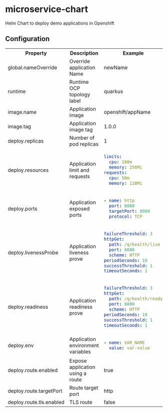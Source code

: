 # microservice-chart

Helm Chart to deploy demo applications in Openshift

## Configuration

<table>
<tr><th>Property</th><th>Description</th><th>Example</th></tr>
<tr><td>global.nameOverride</td><td>Override application Name</td><td>newName</td></tr>
<tr><td>runtime</td><td>Runtime OCP topology label</td><td>quarkus</td></tr>
<tr><td>image.name</td><td>Application image</td><td>openshift/appName</td></tr>
<tr><td>image.tag</td><td>Application image tag</td><td>1.0.0</td></tr>
<tr><td>deploy.replicas</td><td>Number of pod replicas</td><td>1</td></tr>
<tr><td>deploy.resources</td><td>Application limit and requests</td><td>

```yaml
limits:
  cpu: 100m
  memory: 256Mi
requests:
  cpu: 50m
  memory: 128Mi
```
</td></tr>
<tr><td>deploy.ports</td><td>Application exposed ports</td><td>

```yaml
- name: http
  port: 8080
  targetPort: 8080
  protocol: TCP
```
</td></tr>
<tr><td>deploy.livenessProbe</td><td>Application liveness prove</td><td>

```yaml
failureThreshold: 3
httpGet:
  path: /q/health/live
  port: 8080
  scheme: HTTP
periodSeconds: 10
successThreshold: 1
timeoutSeconds: 1
```
</td></tr>
<tr><td>deploy.readiness</td><td>Application readiness prove</td><td>

```yaml
failureThreshold: 3
httpGet:
  path: /q/health/ready
  port: 8080
  scheme: HTTP
periodSeconds: 10
successThreshold: 1
timeoutSeconds: 1
```
</td></tr>
<tr><td>deploy.env</td><td>Application environment variables</td><td>

```yaml
- name: VAR_NAME
  value: var-value
```
</td></tr>
<tr><td>deploy.route.enabled</td><td>Expose application using a route</td><td>true</td></tr>
<tr><td>deploy.route.targetPort</td><td>Route target port</td><td>http</td></tr>
<tr><td>deploy.route.tls.enabled</td><td>TLS route</td><td>false</td></tr>
</table>